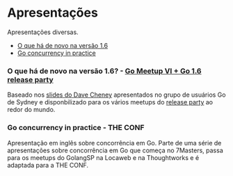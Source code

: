 # Apresentações

Apresentações diversas.

- [O que há de novo na versão 1.6](#o-que-há-de-novo-na-versão-16---go-meetup-vi--go-16-release-party)
- [Go concurrency in practice](#go-concurrency-in-practice---the-conf)

### O que há de novo na versão 1.6? - [Go Meetup VI + Go 1.6 release party](http://www.meetup.com/golangbr/events/228525183/)

Baseado nos [slides do Dave Cheney](https://github.com/davecheney/gosyd/tree/master/go1.6) apresentados no grupo de usuários Go de Sydney e disponbilizado para os vários meetups do [release party](https://github.com/golang/go/wiki/Go-1.6-release-party#resources) ao redor do mundo.

### Go concurrency in practice - THE CONF

Apresentação em inglês sobre concorrência em Go. Parte de uma série de apresentações sobre concorrência em Go que começa no 7Masters, passa para os meetups do GolangSP na Locaweb e na Thoughtworks e é adaptada para a THE CONF.
